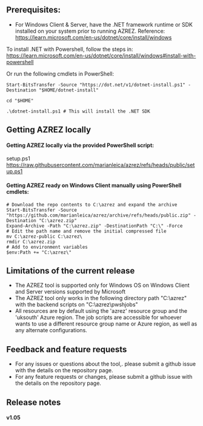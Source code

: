 ## Prerequisites:

- For Windows Client & Server, have the .NET framework runtime or SDK installed on your system prior to running AZREZ. Reference: https://learn.microsoft.com/en-us/dotnet/core/install/windows

To install .NET with Powershell, follow the steps in: https://learn.microsoft.com/en-us/dotnet/core/install/windows#install-with-powershell

Or run the following cmdlets in PowerShell:

```
Start-BitsTransfer -Source "https://dot.net/v1/dotnet-install.ps1" -Destination "$HOME/dotnet-install"

cd "$HOME"

.\dotnet-install.ps1 # This will install the .NET SDK
```

## Getting AZREZ locally

#### Getting AZREZ locally via the provided PowerShell script:
setup.ps1
https://raw.githubusercontent.com/marianleica/azrez/refs/heads/public/setup.ps1

#### Getting AZREZ ready on Windows Client manually using PowerShell cmdlets:

```
# Download the repo contents to C:\azrez and expand the archive
Start-BitsTransfer -Source "https://github.com/marianleica/azrez/archive/refs/heads/public.zip" -Destination "C:\azrez.zip"
Expand-Archive -Path "C:\azrez.zip" -DestinationPath "C:\" -Force
# Edit the path name and remove the initial compressed file
mv C:\azrez-public C:\azrez\
rmdir C:\azrez.zip
# Add to environment variables
$env:Path += "C:\azrez\"
```

## Limitations of the current release

- The AZREZ tool is supported only for Windows OS on Windows Client and Server versions supported by Microsoft
- The AZREZ tool only works in the following directory path "C:\azrez" with the backend scripts on "C:\azrez\pwshjobs"
- All resources are by default using the 'azrez' resource group and the 'uksouth' Azure region. The job scripts are accessible for whoever wants to use a different resource group name or Azure region, as well as any alternate configurations.

## Feedback and feature requests

- For any issues or questions about the tool,. please submit a github issue with the details on the repository page.
- For any feature requests or changes, please submit a github issue with the details on the repository page.

## Release notes

#### v1.05

